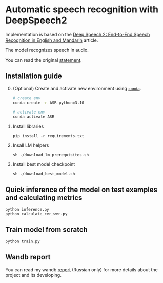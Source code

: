 # Automatic speech recognition with DeepSpeech2

Implementation is based on the [Deep Speech 2: End-to-End Speech Recognition in English and Mandarin](https://arxiv.org/pdf/1512.02595.pdf) article.

The model recognizes speech in audio.

You can read the original [statement](https://github.com/markovka17/dla/tree/2024/hw1_asr).

## Installation guide

0. (Optional) Create and activate new environment
   using [`conda`](https://conda.io/projects/conda/en/latest/user-guide/getting-started.html).

   ```bash
   # create env
   conda create -n ASR python=3.10

   # activate env
   conda activate ASR
   ```

1. Install libraries
    ```shell
    pip install -r requirements.txt
    ```
2. Insall LM helpers
    ```shell
    sh ./download_lm_prerequisites.sh
    ```
3. Install best model checkpoint
    ```shell
    sh ./download_best_model.sh
    ```

## Quick inference of the model on test examples and calculating metrics

    python inference.py
    python calculate_cer_wer.py
    

## Train model from scratch

    python train.py


## Wandb report
You can read my wandb [report](https://wandb.ai/tmboris/pytorch_template_asr_example/reports/DLA-HW1-ASR--Vmlldzo5NjkxNDMz?accessToken=j2a3oiwv4f4e69qjwc5lffy9b09alg4a2olr1d9du4b4p0p5c6sq51n383nmd2d2) (Russian only) for more details about the project and its developing.